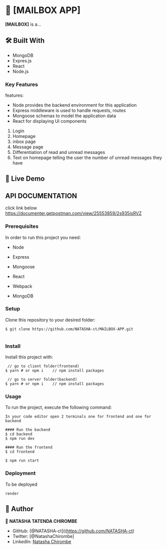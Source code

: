 # 📖 [MAILBOX APP] <a name="about-project"></a>

>

**[MAILBOX]** is a...

## 🛠 Built With <a name="built-with"></a>
- MongoDB
- Expres.js
- React
- Node.js


### Key Features <a name="key-features"></a>

features:
- Node provides the backend environment for this application
- Express middleware is used to handle requests, routes
- Mongoose schemas to model the application data
- React for displaying UI components

1. Login
2. Homepage
3. inbox page
4. Message page
5. Differentiation of read and unread messages
6. Text on homepage telling the user the number of unread messages they have


## 🚀 Live Demo <a name="live-demo"></a>


## API DOCUMENTATION
click link below
https://documenter.getpostman.com/view/25553859/2s935isRVZ

### Prerequisites

In order to run this project you need:

- Node

- Express

- Mongoose

- React

- Webpack

- MongoDB


### Setup

Clone this repository to your desired folder:

```
$ git clone https://github.com/NATASHA-ct/MAILBOX-APP.git
  
```


### Install

Install this project with:

```
 // go to client folder(frontend)
$ yarn # or npm i    // npm install packages

 // go to server folder(backend)
$ yarn # or npm i    // npm install packages

```


### Usage

To run the project, execute the following command:

```
In your code editor open 2 terminals one for frontend and one for backend

#### Run the backend
$ cd backend
$ npm run dev

#### Run the frontend
$ cd frontend

$ npm run start  
```




### Deployment

To be deployed
```
render

```
<!--
<p align="right">(<a href="#readme-top">back to top</a>)</p>

< AUTHORS -->

## 👥 Author <a name="authors"></a>

👤 **NATASHA TATENDA CHIROMBE**

- GitHub: [@NATASHA-ct]((https://github.com/NATASHA-ct)
- Twitter: [@NatashaChirombe]
- LinkedIn: [Natasha Chirombe](linkedin.com/in/natasha-chirombe-1531aa17b)

